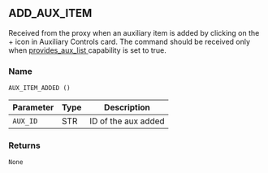 ## ADD\_AUX\_ITEM

Received from the proxy when an auxiliary item is added by clicking on the + icon in Auxiliary Controls card. The command should be received only when [provides\_aux\_list ][1]capability is set to true.


### Name

`AUX_ITEM_ADDED ()`


| Parameter | Type | Description         |
| --------- | ---- | ------------------- |
| `AUX_ID`  | STR  | ID of the aux added |


### Returns

`None`

[1]:	https://snap-one.github.io/docs-driverworks-proxyprotocol/#pool-capabilities